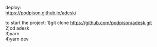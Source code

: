 deploy:  
https://podpison.github.io/adesk/

to start the project:
1)git clone https://github.com/podpison/adesk.git  
2)cd adesk  
3)yarn  
4)yarn dev  
